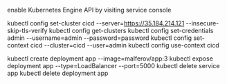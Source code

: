 enable Kubernetes Engine API by visiting service console

kubectl config set-cluster cicd --server=https://35.184.214.121 --insecure-skip-tls-verify
kubectl config get-clusters
kubectl config set-credentials admin --username=admin --password=password
kubectl config set-context cicd --cluster=cicd --user=admin
kubectl config use-context cicd

kubectl create deployment app --image=malferov/app:3
kubectl expose deployment app --type=LoadBalancer --port=5000
kubectl delete service app
kubectl delete deployment app
